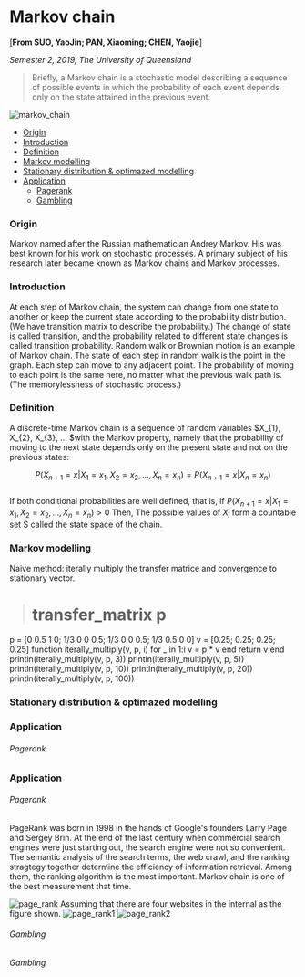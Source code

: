 # Markov chain

[**From SUO, YaoJin; PAN, Xiaoming; CHEN, Yaojie**]

*Semester 2, 2019, The University of Queensland*

> Briefly, a Markov chain is a stochastic model describing a sequence of possible events in which the probability of each event depends only on the state attained in the previous event.

![markov_chain](https://pic4.zhimg.com/80/v2-2372589ce0e3ed1a1211f108693c3cc7_hd.jpg)

* [Origin](#origin)
* [Introduction](#intro)
* [Definition](#definition)
* [Markov modelling](#markov)
* [Stationary distribution & optimazed modelling](#optimazedmodelling)
* [Application](#application)
    - [Pagerank](#pagerank)
    - [Gambling](#gambling)
    
<div id="origin"/>

### Origin

Markov named after the Russian mathematician Andrey Markov. His was best known for his work on stochastic processes. A primary subject of his research later became known as Markov chains and Markov processes.

<div id="intro"/>

### Introduction

At each step of Markov chain, the system can change from one state to another or keep the current state according to the probability distribution. (We have transition matrix to describe the probability.) The change of state is called transition, and the probability related to different state changes is called transition probability. Random walk or Brownian motion is an example of Markov chain. The state of each step in random walk is the point in the graph. Each step can move to any adjacent point. The probability of moving to each point is the same here, no matter what the previous walk path is. (The memorylessness of stochastic process.)

<div id="definition"/>

### Definition

A discrete-time Markov chain is a sequence of random variables $X_{1}, X_{2}, X_{3}, ... $with the Markov property, namely that the probability of moving to the next state depends only on the present state and not on the previous states:

$$
P\left(X_{n+1} = x | X_{1} = x_{1}, X_{2} = x_{2}, ...,X_{n} = x_{n}\right) = P\left(X_{n+1} = x | X_{n} = x_{n}\right)
$$<br>
If both conditional probabilities are well defined, that is, if $P\left(X_{n+1} = x | X_{1} = x_{1}, X_{2} = x_{2}, ...,X_{n} = x_{n}\right)>0$ Then, The possible values of $X_{i}$ form a countable set S called the state space of the chain.

<div id="markov"/>

### Markov modelling
Naive method: iterally multiply the transfer matrice and convergence to stationary vector.
> # transfer_matrix p
p = [0 0.5 1 0; 1/3 0 0 0.5; 1/3 0 0 0.5; 1/3 0.5 0 0]
v = [0.25; 0.25; 0.25; 0.25]
function iterally_multiply(v, p, i)
    for _ in 1:i
        v = p * v
    end
    return v
end
println(iterally_multiply(v, p, 3)) 
println(iterally_multiply(v, p, 5))   
println(iterally_multiply(v, p, 10))
println(iterally_multiply(v, p, 20))
println(iterally_multiply(v, p, 100))

<div id="optimazedmodelling"/>

### Stationary distribution & optimazed modelling

<div id="application"/>

### Application

<div id="pagerank"/>

###### Pagerank

<div id="application"/>

### Application

<div id="pagerank"/>

###### Pagerank


PageRank was born in 1998 in the hands of Google's founders Larry Page and Sergey Brin. At the end of the last century when commercial search engines were just starting out, the search engine were not so convenient. The semantic analysis of the search terms, the web crawl, and the ranking stragtegy together determine the efficiency of information retrieval. Among them, the ranking algorithm is the most important.  Markov chain is one of the best measurement that time.

![page_rank](https://pic4.zhimg.com/80/v2-2372589ce0e3ed1a1211f108693c3cc7_hd.jpg)
Assuming that there are four websites in the internal as the figure shown.
![page_rank1](https://pic3.zhimg.com/80/v2-6e50164f39ee6e6e5e76b26aa3e31efa_hd.jpg)
![page_rank2](https://pic3.zhimg.com/80/v2-714bae6e50e142556b8972658c78677a_hd.jpg)

<div id="gambling"/>

###### Gambling

###### Gambling
